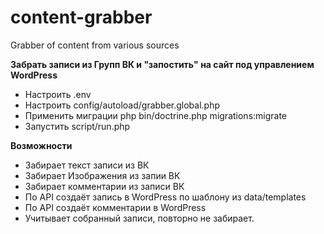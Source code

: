 # content-grabber
Grabber of content from various sources

**Забрать записи из Групп ВК и "запостить" на сайт под управлением WordPress**
 - Настроить .env
 - Настроить config/autoload/grabber.global.php
 - Применить миграции php bin/doctrine.php migrations:migrate
 - Запустить script/run.php

**Возможности**
- Забирает текст записи из ВК
- Забирает Изображения из запии ВК
- Забирает комментарии из записи ВК
- По API создаёт запись в WordPress по шаблону из data/templates
- По API создаёт комментарии в WordPress
- Учитывает собранный записи, повторно не забирает.

